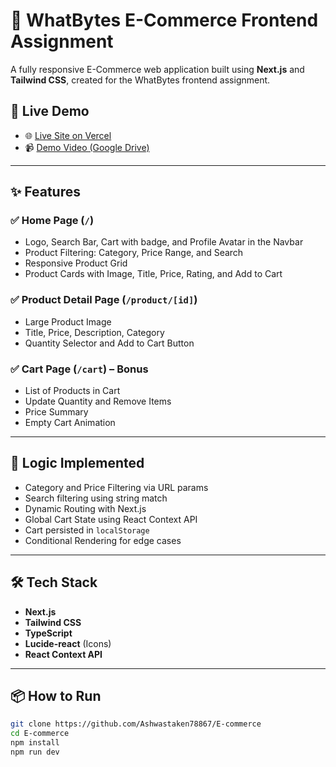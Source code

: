 # 🛒 WhatBytes E-Commerce Frontend Assignment

A fully responsive E-Commerce web application built using **Next.js** and **Tailwind CSS**, created for the WhatBytes frontend assignment.

## 🚀 Live Demo

- 🌐 [Live Site on Vercel](https://what-bytes-assignment-omega.vercel.app/)
- 📹 [Demo Video (Google Drive)](https://drive.google.com/file/d/1dMt9BfUd9pQcRwbt62aYDjBvacTqwuE5/view?usp=sharing)

---

## ✨ Features

### ✅ Home Page (`/`)
- Logo, Search Bar, Cart with badge, and Profile Avatar in the Navbar
- Product Filtering: Category, Price Range, and Search
- Responsive Product Grid
- Product Cards with Image, Title, Price, Rating, and Add to Cart

### ✅ Product Detail Page (`/product/[id]`)
- Large Product Image
- Title, Price, Description, Category
- Quantity Selector and Add to Cart Button

### ✅ Cart Page (`/cart`) – Bonus
- List of Products in Cart
- Update Quantity and Remove Items
- Price Summary
- Empty Cart Animation

---

## 🧠 Logic Implemented

- Category and Price Filtering via URL params
- Search filtering using string match
- Dynamic Routing with Next.js
- Global Cart State using React Context API
- Cart persisted in `localStorage`
- Conditional Rendering for edge cases

---

## 🛠 Tech Stack

- **Next.js**
- **Tailwind CSS**
- **TypeScript**
- **Lucide-react** (Icons)
- **React Context API**

---

## 📦 How to Run

```bash
git clone https://github.com/Ashwastaken78867/E-commerce
cd E-commerce
npm install
npm run dev
